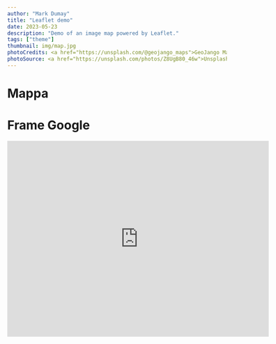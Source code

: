 ```yaml
---
author: "Mark Dumay"
title: "Leaflet demo"
date: 2023-05-23
description: "Demo of an image map powered by Leaflet."
tags: ["theme"]
thumbnail: img/map.jpg
photoCredits: <a href="https://unsplash.com/@geojango_maps">GeoJango Maps</a>
photoSource: <a href="https://unsplash.com/photos/Z8UgB80_46w">Unsplash</a>
---
```

# Mappa

<div id="map" class="ratio ratio-16x9 w-100"></div>

# Frame Google

<iframe src="https://www.google.com/maps/embed?pb=!4v1685263877794!6m8!1m7!1sBfqQ6-dg1OJuqaaBnRK1jg!2m2!1d45.07507711730506!2d8.390149005648682!3f323.2658924415488!4f0!5f0.7820865974627469" width="600" height="450" style="border:0;" allowfullscreen="" loading="lazy" referrerpolicy="no-referrer-when-downgrade"></iframe>
